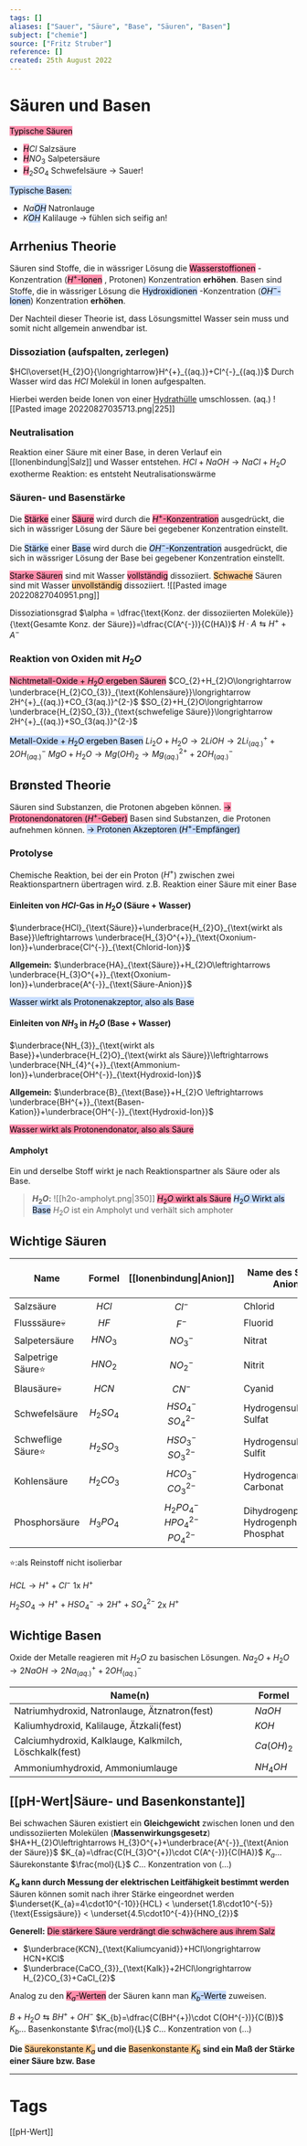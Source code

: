 ```yaml
---
tags: []
aliases: ["Sauer", "Säure", "Base", "Säuren", "Basen"]
subject: ["chemie"]
source: ["Fritz Struber"]
reference: []
created: 25th August 2022
---
```


# Säuren und Basen
<mark style="background: #FF5582A6;">Typische Säuren</mark> 
- <mark style="background: #FF5582A6;">$H$</mark>$Cl$ Salzsäure
- <mark style="background: #FF5582A6;">$H$</mark>$NO_{3}$ Salpetersäure
- <mark style="background: #FF5582A6;">$H$</mark>$_{2}SO_{4}$ Schwefelsäure
$\rightarrow$ Sauer!

<mark style="background: #ADCCFFA6;">Typische Basen:</mark>
- $Na$<mark style="background: #ADCCFFA6;">$OH$</mark> Natronlauge
- $K$<mark style="background: #ADCCFFA6;">$OH$</mark> Kalilauge
$\rightarrow$ fühlen sich seifig an!

## Arrhenius Theorie
Säuren sind Stoffe, die in wässriger Lösung die <mark style="background: #FF5582A6;">Wasserstoffionen</mark> -Konzentration (<mark style="background: #FF5582A6;">$H^{+}$-Ionen</mark> , Protonen) Konzentration **erhöhen**.
Basen sind Stoffe, die in wässriger Lösung die <mark style="background: #ADCCFFA6;">Hydroxidionen</mark> -Konzentration (<mark style="background: #ADCCFFA6;">$OH^{-}$-Ionen</mark>) Konzentration **erhöhen**.

Der Nachteil dieser Theorie ist, dass Lösungsmittel Wasser sein muss und somit nicht allgemein anwendbar ist.

### Dissoziation (aufspalten, zerlegen)
$HCl\overset{H_{2}O}{\longrightarrow}H^{+}_{(aq.)}+Cl^{-}_{(aq.)}$
Durch Wasser wird das $HCl$ Molekül in Ionen aufgespalten.

Hierbei werden beide Ionen von einer [Hydrathülle](https://studyflix.de/chemie/hydratation-2388) umschlossen. (aq.)
![[Pasted image 20220827035713.png|225]]

### Neutralisation
Reaktion einer Säure mit einer Base, in deren Verlauf ein [[Ionenbindung|Salz]] und Wasser entstehen.
$HCl+NaOH\longrightarrow NaCl+H_{2}O$
exotherme Reaktion: es entsteht Neutralisationswärme

### Säuren- und Basenstärke
Die <mark style="background: #FF5582A6;">Stärke</mark> einer <mark style="background: #FF5582A6;">Säure</mark> wird durch die <mark style="background: #FF5582A6;">$H^{+}$-Konzentration</mark> ausgedrückt, die sich in wässriger Lösung der Säure bei gegebener Konzentration einstellt.

Die <mark style="background: #ADCCFFA6;">Stärke</mark> einer <mark style="background: #ADCCFFA6;">Base</mark> wird durch die <mark style="background: #ADCCFFA6;">$OH^{-}$-Konzentration</mark> ausgedrückt, die sich in wässriger Lösung der Base bei gegebener Konzentration einstellt.

<mark style="background: #FF5582A6;">Starke Säuren</mark> sind mit Wasser <mark style="background: #FF5582A6;">vollständig</mark> dissoziiert.
<mark style="background: #FFB86CA6;">Schwache</mark> Säuren sind mit Wasser <mark style="background: #FFB86CA6;">unvollständig</mark> dissoziiert.
![[Pasted image 20220827040951.png]]

Dissoziationsgrad $\alpha = \dfrac{\text{Konz. der dissoziierten Moleküle}}{\text{Gesamte Konz. der Säure}}=\dfrac{C(A^{-})}{C(HA)}$
$H\cdot A\leftrightarrows H^{+}+A^{-}$

### Reaktion von Oxiden mit $H_{2}O$
<mark style="background: #FF5582A6;">Nichtmetall-Oxide + $H_{2}O$ ergeben Säuren</mark> 
$CO_{2}+H_{2}O\longrightarrow \underbrace{H_{2}CO_{3}}_{\text{Kohlensäure}}\longrightarrow 2H^{+}_{(aq.)}+CO_{3(aq.)}^{2-}$
$SO_{2}+H_{2}O\longrightarrow \underbrace{H_{2}SO_{3}}_{\text{schwefelige Säure}}\longrightarrow 2H^{+}_{(aq.)}+SO_{3(aq.)}^{2-}$

<mark style="background: #ADCCFFA6;">Metall-Oxide + $H_{2}O$ ergeben Basen</mark>
$Li_{2}O+H_{2}O\longrightarrow2LiOH\longrightarrow 2Li^{+}_{(aq.)} + 2OH^{-}_{(aq.)}$
$MgO+H_{2}O\longrightarrow Mg(OH)_{2}\longrightarrow Mg^{2+}_{(aq.)}+2OH^{-}_{(aq.)}$


## Brønsted Theorie
Säuren sind Substanzen, die Protonen abgeben können.
<mark style="background: #FF5582A6;">$\rightarrow$ Protonendonatoren ($H^{+}$-Geber)</mark>
Basen sind Substanzen, die Protonen aufnehmen können.
<mark style="background: #ADCCFFA6;">$\rightarrow$ Protonen Akzeptoren ($H^{+}$-Empfänger)</mark> 

### Protolyse
Chemische Reaktion, bei der ein Proton ($H^{+}$) zwischen zwei Reaktionspartnern übertragen wird.
z.B. Reaktion einer Säure mit einer Base
#### Einleiten von $HCl$-Gas in $H_{2}O$ (Säure + Wasser)
$\underbrace{HCl}_{\text{Säure}}+\underbrace{H_{2}O}_{\text{wirkt als Base}}\leftrightarrows \underbrace{H_{3}O^{+}}_{\text{Oxonium-Ion}}+\underbrace{Cl^{-}}_{\text{Chlorid-Ion}}$

**Allgemein:**
$\underbrace{HA}_{\text{Säure}}+H_{2}O\leftrightarrows \underbrace{H_{3}O^{+}}_{\text{Oxonium-Ion}}+\underbrace{A^{-}}_{\text{Säure-Anion}}$

<mark style="background: #ADCCFFA6;">Wasser wirkt als Protonenakzeptor, also als Base</mark> 

#### Einleiten von $NH_{3}$ in $H_{2}O$ (Base + Wasser)
$\underbrace{NH_{3}}_{\text{wirkt als Base}}+\underbrace{H_{2}O}_{\text{wirkt als Säure}}\leftrightarrows \underbrace{NH_{4}^{+}}_{\text{Ammonium-Ion}}+\underbrace{OH^{-}}_{\text{Hydroxid-Ion}}$

**Allgemein:**
$\underbrace{B}_{\text{Base}}+H_{2}O \leftrightarrows \underbrace{BH^{+}}_{\text{Basen-Kation}}+\underbrace{OH^{-}}_{\text{Hydroxid-Ion}}$

<mark style="background: #FF5582A6;">Wasser wirkt als Protonendonator, also als Säure</mark> 

#### Ampholyt
Ein und derselbe Stoff wirkt je nach Reaktionspartner als Säure oder als Base.
>**$H_{2}O$:**
>![[h2o-ampholyt.png|350]]
><mark style="background: #FF5582A6;">$H_{2}O$ wirkt als Säure</mark>
><mark style="background: #ADCCFFA6;">$H_{2}O$ Wirkt als Base</mark> 
$H_{2}O$ ist ein Ampholyt und verhält sich amphoter

## Wichtige Säuren
| Name               |    Formel     |                 [[Ionenbindung\|Anion]]                  | Name des Salzes / Anions                               | n-protonige Säure |
| ------------------ |:-------------:|:--------------------------------------------------------:| ------------------------------------------------------ |:-----------------:|
| Salzsäure          |     $HCl$     |                         $Cl^{-}$                         | Chlorid                                                |         1         |
| Flusssäure💀       |     $HF$      |                         $F^{-}$                          | Fluorid                                                |         1         |
| Salpetersäure      |   $HNO_{3}$   |                       $NO_{3}^{-}$                       | Nitrat                                                 |         1         |
| Salpetrige Säure⭐ |   $HNO_{2}$   |                       $NO_{2}^{-}$                       | Nitrit                                                 |         1         |
| Blausäure💀        |     $HCN$     |                         $CN^{-}$                         | Cyanid                                                 |         1         |
| Schwefelsäure      | $H_{2}SO_{4}$ |             $HSO_{4}^{-}$ <br> $SO_{4}^{2-}$             | Hydrogensulfat <br> Sulfat                             |         2         |
| Schweflige Säure⭐ | $H_{2}SO_{3}$ |             $HSO_{3}^{-}$ <br> $SO_{3}^{2-}$             | Hydrogensulfit <br> Sulfit                             |         2         |
| Kohlensäure        | $H_{2}CO_{3}$ |             $HCO_{3}^{-}$ <br> $CO_{3}^{2-}$             | Hydrogencarbonat <br> Carbonat                         |         2         |
| Phosphorsäure      | $H_{3}PO_{4}$ | $H_{2}PO_{4}^{-}$ <br> $HPO_{4}^{2-}$ <br> $PO_{4}^{2-}$ | Dihydrogenphosphat <br> Hydrogenphosphat <br> Phosphat |         3         |

⭐:als Reinstoff nicht isolierbar

$HCL\longrightarrow H^{+}+Cl^{-}$
 1x $H^{+}$

$H_{2}SO_{4}\longrightarrow H^{+}+HSO_{4}^{-}\longrightarrow 2H^{+}+SO_{4}^{2-}$ 
2x $H^{+}$
 
## Wichtige Basen
Oxide der Metalle reagieren mit $H_{2}O$ zu basischen Lösungen.
$Na_{2}O+H_{2}O\longrightarrow 2NaOH\longrightarrow 2Na^{+}_{(aq.)}+2OH^{-}_{(aq.)}$

| Name(n)                                                | Formel       |
| ------------------------------------------------------ | ------------ |
| Natriumhydroxid, Natronlauge, Ätznatron(fest)          | $NaOH$       |
| Kaliumhydroxid, Kalilauge, Ätzkali(fest)               | $KOH$        |
| Calciumhydroxid, Kalklauge, Kalkmilch, Löschkalk(fest) | $Ca(OH)_{2}$ |
| Ammoniumhydroxid, Ammoniumlauge                        | $NH_{4}OH$   | 

## [[pH-Wert|Säure- und Basenkonstante]]
Bei schwachen Säuren existiert ein **Gleichgewicht** zwischen Ionen und den undissoziierten Molekülen (**Massenwirkungsgesetz**)
$HA+H_{2}O\leftrightarrows H_{3}O^{+}+\underbrace{A^{-}}_{\text{Anion der Säure}}$
$K_{a}=\dfrac{C(H_{3}O^{+})\cdot C(A^{-})}{C(HA)}$
$K_{a}\dots$ Säurekonstante $\frac{mol}{L}$
$C\dots$ Konzentration von $(\dots)$

**$K_{a}$ kann durch Messung der elektrischen Leitfähigkeit bestimmt werden**
Säuren können somit nach ihrer Stärke eingeordnet werden
$\underset{K_{a}=4\cdot10^{-10}}{HCL} < \underset{1.8\cdot10^{-5}}{\text{Essigsäure}} < \underset{4.5\cdot10^{-4}}{HNO_{2}}$

**Generell:** <mark style="background: #FF5582A6;">Die stärkere Säure verdrängt die schwächere aus ihrem Salz</mark> 
- $\underbrace{KCN}_{\text{Kaliumcyanid}}+HCl\longrightarrow HCN+KCl$
- $\underbrace{CaCO_{3}}_{\text{Kalk}}+2HCl\longrightarrow H_{2}CO_{3}+CaCl_{2}$

Analog zu den <mark style="background: #FF5582A6;">$K_{a}$-Werten</mark> der Säuren kann man <mark style="background: #ADCCFFA6;">$K_{b}$-Werte</mark> zuweisen.

$B+H_{2}O\leftrightarrows BH^{+}+OH^{-}$
$K_{b}=\dfrac{C(BH^{+})\cdot C(OH^{-})}{C(B)}$
$K_{b}\dots$ Basenkonstante $\frac{mol}{L}$
$C\dots$ Konzentration von $(\dots)$

**Die** <mark style="background: #FFB86CA6;">Säurekonstante $K_{a}$</mark> **und die** <mark style="background: #FFB86CA6;">Basenkonstante $K_{b}$</mark> **sind ein Maß der Stärke einer Säure bzw. Base**



---
# Tags
[[pH-Wert]]